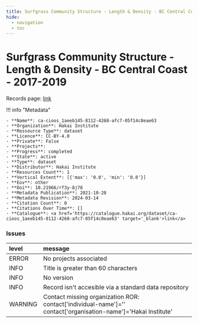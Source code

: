 ```yaml
---
title: Surfgrass Community Structure - Length & Density - BC Central Coast - 2017-2019
hide:
  - navigation
  - toc
---
```


# Surfgrass Community Structure - Length & Density - BC Central Coast - 2017-2019

Records page: <a href='https://catalogue.hakai.org/dataset/ca-cioos_1aeeb145-8112-4268-afc7-05f14c8eae63' target='_blank'>link</a>

<div id='map'></div>

!!! info "Metadata"
    
    - **Name**: ca-cioos_1aeeb145-8112-4268-afc7-05f14c8eae63 
    - **Organization**: Hakai Institute 
    - **Ressource Type**: dataset 
    - **Licence**: CC-BY-4.0 
    - **Private**: False 
    - **Projects**:  
    - **Progress**: completed 
    - **State**: active 
    - **Type**: dataset 
    - **Distributor**: Hakai Institute 
    - **Resources Count**: 1 
    - **Vertical Extent**: [{'max': '0.0', 'min': '0.0'}] 
    - **Eov**: other 
    - **Doi**: 10.21966/rf3y-8j78 
    - **Metadata Publication**: 2021-10-20 
    - **Metadata Revision**: 2024-03-14 
    - **Citation Count**: 0 
    - **Citations Over Time**: [] 
    - **Catalogue**: <a href='https://catalogue.hakai.org/dataset/ca-cioos_1aeeb145-8112-4268-afc7-05f14c8eae63' target='_blank'>link</a> 

### Issues

| level   | message                                                                                                         |
|:--------|:----------------------------------------------------------------------------------------------------------------|
| ERROR   | No projects associated                                                                                          |
| INFO    | Title is greater than 60 characters                                                                             |
| INFO    | No version                                                                                                      |
| INFO    | Record isn't accesible via a standard data repository                                                           |
| WARNING | Contact missing organization ROR:  contact['individual-name']='' contact['organisation-name']='Hakai Institute' |

<script>
   document.addEventListener("DOMContentLoaded", function() {
    var map = L.map('map').setView([51.505, -125.09], 5);
    L.tileLayer('https://tile.openstreetmap.org/{z}/{x}/{y}.png', {
        maxZoom: 19,
        attribution: '&copy; <a href="http://www.openstreetmap.org/copyright">OpenStreetMap</a>'
    }).addTo(map);
    var geojsonFeature = {
        "type": "Feature",
        "properties": {
            "name" : "Surfgrass Community Structure - Length & Density - BC Central Coast - 2017-2019"
        },
        "geometry": {'type': 'Polygon', 'coordinates': [[[-128.16164885, 51.64376791], [-128.12937651, 51.64376791], [-128.12937651, 51.66996532], [-128.16164885, 51.66996532], [-128.16164885, 51.64376791]]]}
    }
    L.geoJSON(geojsonFeature).addTo(map);
   })
</script>